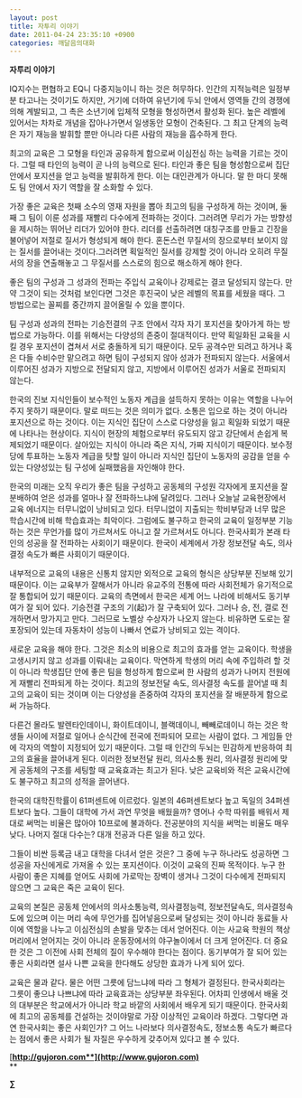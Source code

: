 ```yaml
---
layout: post
title: 자투리 이야기
date: 2011-04-24 23:35:10 +0900
categories: 깨달음의대화
---
```

**자투리 이야기** 

  
IQ지수는 편협하고 EQ니 다중지능이니 하는 것은 허무하다. 인간의 지적능력은 일정부분 타고나는 것이기도 하지만, 거기에 더하여 유년기에 두뇌 안에서 영역들 간의 경쟁에 의해 계발되고, 그 촉은 소년기에 입체적 모형을 형성하면서 활성화 된다. 높은 레벨에 있어서는 차차로 개념을 잡아나가면서 일생동안 모형이 건축된다. 그 최고 단계의 능력은 자기 재능을 발휘할 뿐만 아니라 다른 사람의 재능을 흡수하게 한다.   


  


최고의 교육은 그 모형을 타인과 공유하게 함으로써 이심전심 하는 능력을 기르는 것이다. 그럴 때 타인의 능력이 곧 나의 능력으로 된다. 타인과 좋은 팀을 형성함으로써 집단 안에서 포지션을 얻고 능력을 발휘하게 한다. 이는 대인관계가 아니다. 말 한 마디 못해도 팀 안에서 자기 역할을 잘 소화할 수 있다. 


  


가장 좋은 교육은 첫째 소수의 영재 자원을 뽑아 최고의 팀을 구성하게 하는 것이며, 둘째 그 팀이 이룬 성과를 재빨리 다수에게 전파하는 것이다. 그러려면 무리가 가는 방향성을 제시하는 뛰어난 리더가 있어야 한다. 리더를 선출하려면 대칭구조를 만들고 긴장을 불어넣어 저절로 질서가 형성되게 해야 한다. 혼돈스런 무질서의 장으로부터 보이지 않는 질서를 끌어내는 것이다.그러려면 획일적인 질서를 강제할 것이 아니라 오히려 무질서의 장을 연출해놓고 그 무질서를 스스로의 힘으로 해소하게 해야 한다.


  


좋은 팀의 구성과 그 성과의 전파는 주입식 교육이나 강제로는 결코 달성되지 않는다. 만약 그것이 되는 것처럼 보인다면 그것은 후진국이 낮은 레벨의 목표를 세웠을 때다. 그 방법으로는 꼴찌를 중간까지 끌어올릴 수 있을 뿐이다. 


  


팀 구성과 성과의 전파는 기승전결의 구조 안에서 각자 자기 포지션을 찾아가게 하는 방법으로 가능하다. 이를 위해서는 다양성의 존중이 절대적이다. 만약 획일화된 교육을 시킬 경우 포지션이 겹쳐서 서로 충돌하게 되기 때문이다. 모두 공격수만 되려고 하거나 혹은 다들 수비수만 맡으려고 하면 팀이 구성되지 않아 성과가 전파되지 않는다. 서울에서 이루어진 성과가 지방으로 전달되지 않고, 지방에서 이루어진 성과가 서울로 전파되지 않는다.


  


한국의 진보 지식인들이 보수적인 노동자 계급을 설득하지 못하는 이유는 역할을 나누어주지 못하기 때문이다. 말로 떠드는 것은 의미가 없다. 소통은 입으로 하는 것이 아니라 포지션으로 하는 것이다. 이는 지식인 집단이 스스로 다양성을 잃고 획일화 되었기 때문에 나타나는 현상이다. 지식이 현장의 체험으로부터 유도되지 않고 강단에서 손쉽게 복제되었기 때문이다. 살아있는 지식이 아니라 죽은 지식, 가짜 지식이기 때문이다. 보수정당에 투표하는 노동자 계급을 탓할 일이 아니라 지식인 집단이 노동자의 공감을 얻을 수 있는 다양성있는 팀 구성에 실패했음을 자인해야 한다. 


  


한국의 미래는 오직 우리가 좋은 팀을 구성하고 공동체의 구성원 각자에게 포지션을 잘 분배하여 얻은 성과를 얼마나 잘 전파하느냐에 달려있다. 그러나 오늘날 교육현장에서 교육 에너지는 터무니없이 낭비되고 있다. 터무니없이 지출되는 학비부담과 너무 많은 학습시간에 비해 학습효과는 최악이다. 그럼에도 불구하고 한국의 교육이 일정부분 기능하는 것은 무언가를 많이 가르쳐서도 아니고 잘 가르쳐서도 아니다. 한국사회가 본래 타인의 성공을 잘 전파하는 사회이기 때문이다. 한국이 세계에서 가장 정보전달 속도, 의사결정 속도가 빠른 사회이기 때문이다. 


  


내부적으로 교육의 내용은 신통치 않지만 외적으로 교육의 형식은 상당부분 진보해 있기 때문이다. 이는 교육부가 잘해서가 아니라 유교주의 전통에 따라 사회전체가 유기적으로 잘 통합되어 있기 때문이다. 교육의 측면에서 한국은 세계 어느 나라에 비해서도 동기부여가 잘 되어 있다. 기승전결 구조의 기(起)가 잘 구축되어 있다. 그러나 승, 전, 결로 전개하면서 망가지고 만다. 그러므로 노벨상 수상자가 나오지 않는다. 비유하면 도로는 잘 포장되어 있는데 자동차이 성능이 나빠서 연료가 낭비되고 있는 격이다. 


  


새로운 교육을 해야 한다. 그것은 최소의 비용으로 최고의 효과를 얻는 교육이다. 학생을 고생시키지 않고 성과를 이뤄내는 교육이다. 막연하게 학생의 머리 속에 주입하려 할 것이 아니라 학생집단 안에 좋은 팀을 형성하게 함으로써 한 사람의 성과가 나머지 전원에게 재빨리 전파되게 하는 것이다. 최고의 정보전달 속도, 의사결정 속도를 끌어낼 때 최고의 교육이 되는 것이며 이는 다양성을 존중하여 각자의 포지션을 잘 배분하게 함으로써 가능하다.


  


다른건 몰라도 발렌타인데이니, 화이트데이니, 블랙데이니, 빼빼로데이니 하는 것은 학생들 사이에 저절로 일어나 순식간에 전국에 전파되어 모르는 사람이 없다. 그 게임들 안에 각자의 역할이 지정되어 있기 때문이다. 그럴 때 인간의 두뇌는 민감하게 반응하여 최고의 효율을 끌어내게 된다. 이러한 정보전달 원리, 의사소통 원리, 의사결정 원리에 맞게 공동체의 구조를 세팅할 때 교육효과는 최고가 된다. 낮은 교육비와 적은 교육시간에도 불구하고 최고의 성적을 끌어낸다. 


  


한국의 대학진학률이 61퍼센트에 이르렀다. 일본의 46퍼센트보다 높고 독일의 34퍼센트보다 높다. 그들이 대학에 가서 과연 무엇을 배웠을까? 영어나 수학 따위를 배워서 제대로 써먹는 비율은 많아야 10프로에 불과하다. 전공분야의 지식을 써먹는 비율도 매우 낮다. 나머지 절대 다수는? 대개 전공과 다른 일을 하고 있다.

  


그들이 비싼 등록금 내고 대학을 다녀서 얻은 것은? 그 중에 누구 하나라도 성공하면 그 성공을 자신에게로 가져올 수 있는 포지션이다. 이것이 교육의 진짜 목적이다. 누구 한 사람이 좋은 지혜를 얻어도 사회에 가로막는 장벽이 생겨나 그것이 다수에게 전파되지 않으면 그 교육은 죽은 교육이 된다. 


  


교육의 본질은 공동체 안에서의 의사소통능력, 의사결정능력, 정보전달속도, 의사결정속도에 있으며 이는 머리 속에 무언가를 집어넣음으로써 달성되는 것이 아니라 동료들 사이에 역할을 나누고 이심전심의 손발을 맞추는 데서 얻어진다. 이는 사교육 학원의 책상머리에서 얻어지는 것이 아니라 운동장에서의 야구놀이에서 더 크게 얻어진다. 더 중요한 것은 그 이전에 사회 전체의 질이 우수해야 한다는 점이다. 동기부여가 잘 되어 있는 좋은 사회라면 설사 나쁜 교육을 한다해도 상당한 효과가 나게 되어 있다.

  




<p style="mso-pagination: none; mso-padding-alt: 0pt 0pt 0pt 0pt" class="0">
  교육은 물과 같다. 물은 어떤 그릇에 담느냐에 따라 그 형체가 결정된다. 한국사회라는 그릇이 좋으냐 나쁘냐에 따라 교육효과는 상당부분 좌우된다. 어차피 인생에서 배울 것의 대부분은 학교에서가 아니라 학교 바깥의 사회에서 배우게 되기 때문이다. 한국사회에 최고의 공동체를 건설하는 것이야말로 가장 이상적인 교육이라 하겠다. 그렇다면 과연 한국사회는 좋은 사회인가? 그 어느 나라보다 의사결정속도, 정보소통 속도가 빠르다는 점에서 좋은 사회가 될 자질은 우수하게 갖추어져 있다고 볼 수 있다.
</p>



  




[**http://gujoron.com**](http://www.gujoron.com)**  
** 

**∑**